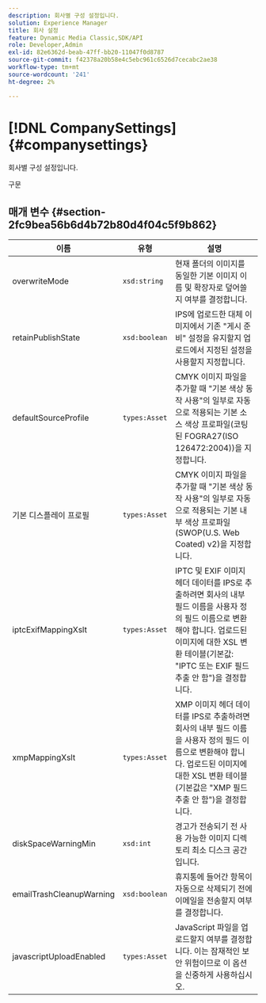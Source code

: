 ```yaml
---
description: 회사별 구성 설정입니다.
solution: Experience Manager
title: 회사 설정
feature: Dynamic Media Classic,SDK/API
role: Developer,Admin
exl-id: 82e6362d-beab-47ff-bb20-11047f0d8787
source-git-commit: f42378a20b58e4c5ebc961c6526d7cecabc2ae38
workflow-type: tm+mt
source-wordcount: '241'
ht-degree: 2%

---
```


# [!DNL CompanySettings]{#companysettings}

회사별 구성 설정입니다.

구문

## 매개 변수 {#section-2fc9bea56b6d4b72b80d4f04c5f9b862}

| 이름 | 유형 | 설명 |
|---|---|---|
| overwriteMode | `xsd:string` | 현재 폴더의 이미지를 동일한 기본 이미지 이름 및 확장자로 덮어쓸지 여부를 결정합니다. |
| retainPublishState | `xsd:boolean` | IPS에 업로드한 대체 이미지에서 기존 &quot;게시 준비&quot; 설정을 유지할지 업로드에서 지정된 설정을 사용할지 지정합니다. |
| defaultSourceProfile | `types:Asset` | CMYK 이미지 파일을 추가할 때 &quot;기본 색상 동작 사용&quot;의 일부로 자동으로 적용되는 기본 소스 색상 프로파일(코팅된 FOGRA27(ISO 126472:2004))을 지정합니다. |
| 기본 디스플레이 프로필 | `types:Asset` | CMYK 이미지 파일을 추가할 때 &quot;기본 색상 동작 사용&quot;의 일부로 자동으로 적용되는 기본 내부 색상 프로파일(SWOP(U.S. Web Coated) v2)을 지정합니다. |
| iptcExifMappingXslt | `types:Asset` | IPTC 및 EXIF 이미지 헤더 데이터를 IPS로 추출하려면 회사의 내부 필드 이름을 사용자 정의 필드 이름으로 변환해야 합니다. 업로드된 이미지에 대한 XSL 변환 테이블(기본값: &quot;IPTC 또는 EXIF 필드 추출 안 함&quot;)을 결정합니다. |
| xmpMappingXslt | `types:Asset` | XMP 이미지 헤더 데이터를 IPS로 추출하려면 회사의 내부 필드 이름을 사용자 정의 필드 이름으로 변환해야 합니다. 업로드된 이미지에 대한 XSL 변환 테이블(기본값은 &quot;XMP 필드 추출 안 함&quot;)을 결정합니다. |
| diskSpaceWarningMin | `xsd:int` | 경고가 전송되기 전 사용 가능한 이미지 디렉토리 최소 디스크 공간입니다. |
| emailTrashCleanupWarning | `xsd:boolean` | 휴지통에 들어간 항목이 자동으로 삭제되기 전에 이메일을 전송할지 여부를 결정합니다. |
| javascriptUploadEnabled | `types:Asset` | JavaScript 파일을 업로드할지 여부를 결정합니다. 이는 잠재적인 보안 위험이므로 이 옵션을 신중하게 사용하십시오. |
